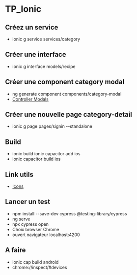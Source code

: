 # TP_Ionic #

## Créez un service ##
-  ionic g service services/category

## Créer une interface ##
-  ionic g interface models/recipe 

## Créer une component category modal ##
- ng generate component components/category-modal
- [Controller Modals](https://ionicframework.com/docs/api/modal#controller-modals)

## Créer une nouvelle page category-detail ##
- ionic g page pages/signin --standalone

## Build ##
- ionic build ionic capacitor add ios
- ionic capacitor build ios

## Link utils ##
- [Icons](https://ionic.io/ionicons?_gl=1*1l3uj4i*_ga*MTk2NTIyNzk5LjE3MDYxMDExOTM.*_ga_REH9TJF6KF*MTcwNjQ3ODk2OC42LjEuMTcwNjQ3OTE5NC4wLjAuMA..)

## Lancer un test ##
- npm install --save-dev cypress @testing-library/cypress
- ng serve
- npx cypress open
- Choix browser Chrome
- ouvert navigateur localhost:4200

## A faire ##
- ionic cap build android
- chrome://inspect/#devices

